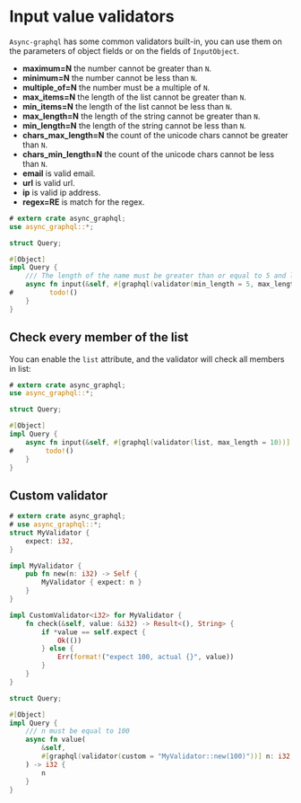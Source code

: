 # Input value validators

`Async-graphql` has some common validators built-in, you can use them on the parameters of object fields or on the fields of `InputObject`.

- **maximum=N** the number cannot be greater than `N`.
- **minimum=N** the number cannot be less than `N`.
- **multiple_of=N** the number must be a multiple of `N`.
- **max_items=N** the length of the list cannot be greater than `N`.
- **min_items=N** the length of the list cannot be less than `N`.
- **max_length=N** the length of the string cannot be greater than `N`.
- **min_length=N** the length of the string cannot be less than `N`.
- **chars_max_length=N** the count of the unicode chars cannot be greater than `N`.
- **chars_min_length=N** the count of the unicode chars cannot be less than `N`.
- **email** is valid email.
- **url** is valid url.
- **ip** is valid ip address.
- **regex=RE** is match for the regex.

```rust
# extern crate async_graphql;
use async_graphql::*;

struct Query;

#[Object]
impl Query {
    /// The length of the name must be greater than or equal to 5 and less than or equal to 10.
    async fn input(&self, #[graphql(validator(min_length = 5, max_length = 10))] name: String) -> Result<i32> {
#         todo!()
    }
}
```

## Check every member of the list

You can enable the `list` attribute, and the validator will check all members in list:

```rust
# extern crate async_graphql;
use async_graphql::*;

struct Query;

#[Object]
impl Query {
    async fn input(&self, #[graphql(validator(list, max_length = 10))] names: Vec<String>) -> Result<i32> {
#        todo!()
    }
}
```

## Custom validator

```rust
# extern crate async_graphql;
# use async_graphql::*;
struct MyValidator {
    expect: i32,
}

impl MyValidator {
    pub fn new(n: i32) -> Self {
        MyValidator { expect: n }
    }
}

impl CustomValidator<i32> for MyValidator {
    fn check(&self, value: &i32) -> Result<(), String> {
        if *value == self.expect {
            Ok(())
        } else {
            Err(format!("expect 100, actual {}", value))
        }
    }
}

struct Query;

#[Object]
impl Query {
    /// n must be equal to 100
    async fn value(
        &self,
        #[graphql(validator(custom = "MyValidator::new(100)"))] n: i32,
    ) -> i32 {
        n
    }
}
```
